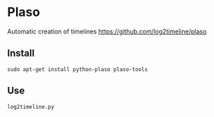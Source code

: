 # Plaso
Automatic creation of timelines
https://github.com/log2timeline/plaso

## Install
```
sudo apt-get install python-plaso plaso-tools
```
## Use
```
log2timeline.py
```









